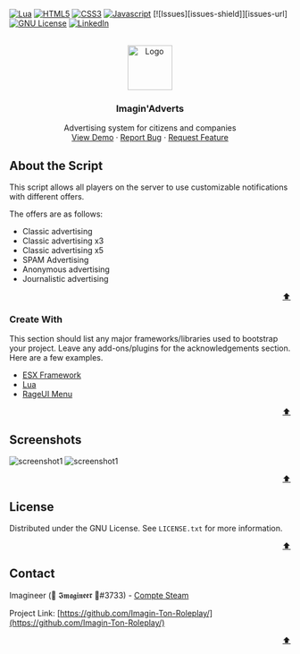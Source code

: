 <div id="top"></div>

<!-- PROJECT SHIELDS -->
[![Lua][lua-shield]][lua-url]
[![HTML5][html-shield]][html-url]
[![CSS3][css-shield]][css-url]
[![Javascript][js-shield]][js-url]
[![Issues][issues-shield]][issues-url]
[![GNU License][license-shield]][license-url]
[![LinkedIn][linkedin-shield]][linkedin-url]



<!-- PROJECT LOGO -->
<br />
<div align="center">
  <a href="https://github.com/Imagin-Ton-Roleplay/imagin_adverts">
    <img src="https://i.imgur.com/2X32PyB.png" alt="Logo" width="80" height="80">
  </a>

  <h3 align="center">Imagin'Adverts</h3>

  <p align="center">
    Advertising system for citizens and companies
    <br />
    <a href="https://github.com/Imagin-Ton-Roleplay/imagin_adverts">View Demo</a>
    ·
    <a href="https://github.com/Imagin-Ton-Roleplay/imagin_adverts/issues">Report Bug</a>
    ·
    <a href="https://github.com/Imagin-Ton-Roleplay/imagin_adverts/issues">Request Feature</a>
  </p>
</div>

<!-- ABOUT THE SCRIPT -->
## About the Script

This script allows all players on the server to use customizable notifications with different offers.

The offers are as follows:
* Classic advertising
* Classic advertising x3
* Classic advertising x5
* SPAM Advertising
* Anonymous advertising
* Journalistic advertising

<p align="right"><a href="#top">⬆️</a></p>



### Create With

This section should list any major frameworks/libraries used to bootstrap your project. Leave any add-ons/plugins for the acknowledgements section. Here are a few examples.

* [ESX Framework](https://esx-framework.github.io/)
* [Lua](https://www.lua.org/)
* [RageUI Menu](https://github.com/ImBaphomettt/RageUI)

<p align="right"><a href="#top">⬆️</a></p>



<!-- Screenshots -->
## Screenshots

<img src="https://i.imgur.com/uA0OhI5.jpg" alt="screenshot1">
<img src="https://i.imgur.com/h5jIQw7.jpg" alt="screenshot1">

<p align="right"><a href="#top">⬆️</a></p>



<!-- LICENSE -->
## License

Distributed under the GNU License. See `LICENSE.txt` for more information.

<p align="right"><a href="#top">⬆️</a></p>



<!-- CONTACT -->
## Contact

Imagineer (🗽 𝕴𝖒𝖆𝖌𝖎𝖓𝖊𝖊𝖗 🗿#3733) - [Compte Steam](https://steamcommunity.com/id/imagineer_/)

Project Link: [https://github.com/Imagin-Ton-Roleplay/](https://github.com/Imagin-Ton-Roleplay/)

<p align="right"><a href="#top">⬆️</a></p>



<!-- MARKDOWN LINKS & IMAGES -->
[lua-shield]: https://img.shields.io/badge/lua-%232C2D72.svg?style=for-the-badge&logo=lua&logoColor=white
[lua-url]: https://www.lua.org/
[html-shield]: https://img.shields.io/badge/html5-%23E34F26.svg?style=for-the-badge&logo=html5&logoColor=white
[html-url]: https://developer.mozilla.org/fr/docs/Web/HTML
[css-shield]: https://img.shields.io/badge/css3-%231572B6.svg?style=for-the-badge&logo=css3&logoColor=white
[css-url]: https://developer.mozilla.org/fr/docs/Web/CSS
[js-shield]: https://img.shields.io/badge/javascript-%23323330.svg?style=for-the-badge&logo=javascript&logoColor=%23F7DF1E
[js-url]: https://www.lua.org/
[license-shield]: https://img.shields.io/github/license/Imagin-Ton-Roleplay/markdown-badges?style=for-the-badge
[license-url]: https://github.com/Imagin-Ton-Roleplay/imagin_adverts/blob/main/LICENSE
[linkedin-shield]: https://img.shields.io/badge/-LinkedIn-black.svg?style=for-the-badge&logo=linkedin&colorB=555
[linkedin-url]: https://linkedin.com/in/matthieuhot
